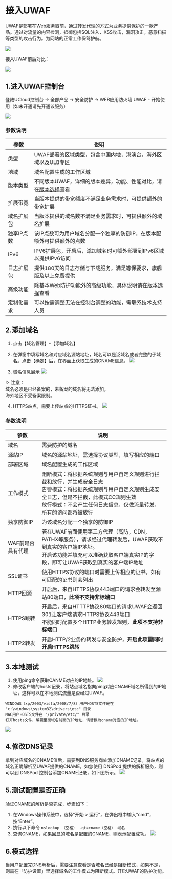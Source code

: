 # 接入UWAF
UWAF是部署在Web服务器前，通过转发代理的方式为业务提供保护的一款产品。通过对流量的内容检测，抵御包括SQL注入，XSS攻击，漏洞攻击，恶意扫描等类型的攻击行为。为网站的正常工作保驾护航。

![](/images/15970482393080.jpg)

接入UWAF前后对比：

![](/images/15970482669463.jpg)

## 1.进入UWAF控制台
登陆UCloud控制台 -> 全部产品 -> 安全防护 -> WEB应用防火墙 UWAF - 开始使用（如未开通请先开通该服务）

![](/images/16062905233652.jpg)



### 参数说明

|参数|说明|
|-|-|
|类型|UWAF部署的区域类型，包含中国内地，港澳台，海外区域以及ULB专区|
|地域|域名配置生成的工作区域|
|版本类型|不同版本UWAF，详细的版本差异，功能、性能对比，请在[版本选择](/uewaf/steer/Version_selection)查看|
|扩展带宽|当版本提供的带宽额度不满足业务需求时，可提供额外的带宽扩展|
|域名扩展包|当版本提供的域名数不满足业务需求时，可提供额外的域名扩展|
|独享IP点数|该IP点数可为用户域名分配一个独享的防御IP，在版本配额外可提供额外的点数|
|IPv6|IPV6扩展包，开启后，添加域名时可额外部署到IPv6区域以提供IPv6访问|
|日志扩展包|提供180天的日志存储与下载服务，满足等保要求，旗舰版及以上免费提供|
|高级功能|除基本Web防护功能外的高级功能，具体说明请在[版本选择](/uewaf/steer/Version_selection?id=功能说明)查看|
|定制化需求|可以按需调整无法在控制台调整的功能，需联系技术支持人员| 


## 2.添加域名
1. 点击【域名管理】-【添加域名】
2. 在弹窗中填写域名和对应域名源站地址，域名可以是泛域名或者完整的子域名。点击【确定】后，在界面上获取生成的CNAME信息。
    ![](/images/16062909081477.jpg)


3. 域名信息展示
    ![](/images/15970491668107.jpg)

!> 注意：  
域名必须是已经备案的，未备案的域名将无法添加。  
海外地区不受备案限制。  

4. HTTPS站点，需要上传站点的HTTPS证书。
![](/images/16062908633019.jpg)

### 参数说明

|参数|说明|
|-|-|
|域名|需要防护的域名|
|源站IP|域名的源站地址，需选择协议类型，填写相应的端口|
|部署区域|域名配置生成的工作区域|
|工作模式|阻断模式：将根据系统规则与用户自定义规则进行拦截和放行，并生成安全日志<br>告警模式：将根据系统规则与用户自定义规则生成安全日志，但是不拦截，此模式CC规则生效<br>放行模式：不会产生任何日志信息，仅做流量转发，所有的访问都将被放行|
|独享防御IP|为该域名分配一个独享的防御IP|
|WAF前是否具有代理|若在UWAF前面使用第三方代理（高防，CDN，PATHX等服务），请求经过代理转发后，UWAF获取不到真实的客户端IP地址。<br>开启该功能并填充可以准确获取客户端真实IP的字段，即可让UWAF获取到真实的客户端IP地址|
|SSL证书|使用HTTPS协议的端口时需要上传相应的证书，如有可匹配的证书则会列出|
|HTTP回源|开启后，来自HTTPS协议443端口的请求会转发至源站80端口，**此项不支持非标端口**|
|HTTPS跳转|开启后，来自HTTTP协议80端口的请求UWAF会返回301让客户端请求HTTPS协议443端口<br>不能同时配置多个HTTP业务转发规则，**此项不支持非标端口**|
|HTTP2转发|开启HTTP/2业务的转发与安全防护，**开启此项需同时开启HTTPS跳转**|


## 3.本地测试
1. 使用ping命令获取CANME对应的IP地址。
![](/images/16062912982683.jpg)
2. 修改客户端的hosts记录，将站点域名指向ping对应CNAME域名所得到的IP地址，这样可以在本地测试流量是否经过UWAF。
```
WINDOWS（xp/2003/vista/2008/7/8）用户HOSTS文件是在 "c:\windows\system32\drivers\etc" 目录
MAC用户HOSTS文件在 "/private/etc/" 目录
打开hosts文件，编辑里面域名前面的IP地址，请替换为cname对应的IP地址。
```
![](/images/16062913664718.jpg)

## 4.修改DNS记录
拿到对应域名的CNAME值后，需要到DNS服务商处添加CNAME记录，将站点的域名正确解析至UWAF提供的CNAME，如您使用 DNSPod 提供的解析服务，则可以到 DNSPod 控制台添加CNAME记录，如下图所示。
![](/images/16062914733087.jpg)

## 5.测试配置是否正确
验证CNAME的解析是否完成，步骤如下：

1. 在Windows操作系统中，选择“开始 \> 运行”，在弹出框中输入“cmd”，按“Enter”。
2. 执行以下命令  ``nslookup （空格） -qt=cname（空格） 域名``
3. 查询CNAME，如果回显的域名是配置的CNAME，则表示配置成功。
![](/images/15970493399116.jpg)


## 6.模式选择
当用户配置完DNS解析后，需要注意查看是否域名已经是阻断模式，如果不是，则需在「防护设置」里选择域名的工作模式为阻断模式。开启UWAF的防护功能。
